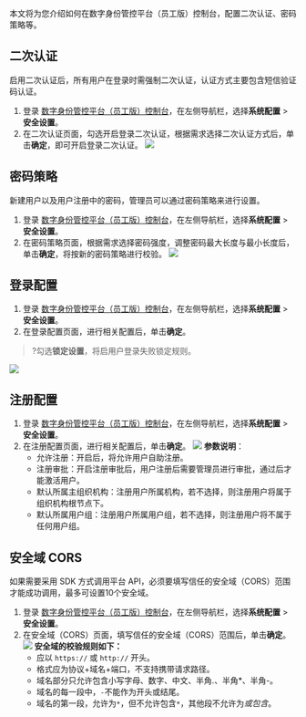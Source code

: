 
本文将为您介绍如何在数字身份管控平台（员工版）控制台，配置二次认证、密码策略等。

## 二次认证
启用二次认证后，所有用户在登录时需强制二次认证，认证方式主要包含短信验证码认证。
1. 登录 [数字身份管控平台（员工版）控制台](https://console.cloud.tencent.com/eiam)，在左侧导航栏，选择**系统配置** > **安全设置**。
2. 在二次认证页面，勾选开启登录二次认证，根据需求选择二次认证方式后，单击**确定**，即可开启登录二次认证。
![](https://qcloudimg.tencent-cloud.cn/raw/c07ec02a8c715b31a8be857402eeffbb.png)

## 密码策略
新建用户以及用户注册中的密码，管理员可以通过密码策略来进行设置。
1. 登录 [数字身份管控平台（员工版）控制台](https://console.cloud.tencent.com/eiam)，在左侧导航栏，选择**系统配置** > **安全设置**。
2. 在密码策略页面，根据需求选择密码强度，调整密码最大长度与最小长度后，单击**确定**，将按新的密码策略进行校验。
![](https://qcloudimg.tencent-cloud.cn/raw/f56ebb9a17fbdd011cf8971eb127f6dd.png)

## 登录配置
1. 登录 [数字身份管控平台（员工版）控制台](https://console.cloud.tencent.com/eiam)，在左侧导航栏，选择**系统配置** > **安全设置**。
2. 在登录配置页面，进行相关配置后，单击**确定**。
>?勾选**锁定设置**，将启用户登录失败锁定规则。
>
![](https://qcloudimg.tencent-cloud.cn/raw/04e55b8fd6fc0e48d1a58af983bd88a5.png)

## 注册配置
1. 登录 [数字身份管控平台（员工版）控制台](https://console.cloud.tencent.com/eiam)，在左侧导航栏，选择**系统配置** > **安全设置**。
2. 在注册配置页面，进行相关配置后，单击**确定**。
![](https://qcloudimg.tencent-cloud.cn/raw/8286dcf7cff4cb2a794ca814ff5f0bdd.png)
   **参数说明**：
   - 允许注册：开启后，将允许用户自助注册。
   - 注册审批：开启注册审批后，用户注册后需要管理员进行审批，通过后才能激活用户。
   - 默认所属主组织机构：注册用户所属机构，若不选择，则注册用户将属于组织机构根节点下。
   - 默认所属用户组：注册用户所属用户组，若不选择，则注册用户将不属于任何用户组。

## 安全域 CORS
如果需要采用 SDK 方式调用平台 API，必须要填写信任的安全域（CORS）范围才能成功调用，最多可设置10个安全域。
1. 登录 [数字身份管控平台（员工版）控制台](https://console.cloud.tencent.com/eiam)，在左侧导航栏，选择**系统配置** > **安全设置**。
2. 在安全域（CORS）页面，填写信任的安全域（CORS）范围后，单击**确定**。
![](https://qcloudimg.tencent-cloud.cn/raw/c4de09509159fd1c225544bb28f3fbeb.png)
   **安全域的校验规则如下：**
   - 应以 `https://` 或 `http://` 开头。
   - 格式应为协议+域名+端口，不支持携带请求路径。
   - 域名部分只允许包含小写字母、数字、中文、半角.、半角*、半角-。
   - 域名的每一段中，`-`不能作为开头或结尾。
   - 域名的第一段，允许为`*`，但不允许包含`*`，其他段不允许为*或包含*。



